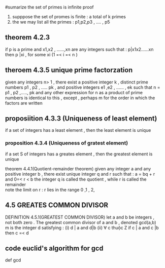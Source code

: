 
#sumarize 
	the set of primes is infinite 
proof 
1. supppose the set of promes is finite : a total of k primes 
2. the we may list all the primes : p1,p2,p3 , .... , p5 

## theorem 4.2.3 
if p is a prime and x1,x2 , ......,xn are any integers such that : 
	p|x1x2......xn 
then p |xi , for some xi (1 =< i =< n )

## theroem 4.3.5 unique prime factorzation 
given any integers n> 1 , there exist a positive integer k , distinct prime numbers p1 , p2 , ..... pk , and positive integers e1 ,e2 , ...... , ek such that 
n = p1 , p2 ,....., pk
and any other expression for n as a product of prime numbers is identical to this , except , perhaps m for the order in which the factors are written  
## proposiition 4.3.3 (Uniqueness of least element)
if a set of integers has a least element , then the least element is unique 

### proposition 4.3.4 (Uniqueness of gratest element)
if a set S of integers has a greates element , then the greatest element is unique 

theorem 4.4.1(Quotient-remainder theorem)
given any integer a and any positive integer b , there exist unique integer q and r such that : 
	a = bq + r and 0=< r < b 
the integer q is called the quotient , while r is called the remainder  
note the limit on r : r lies in the range 0 ,1 , 2, 

## 4.5 GREATES COMMON DIVISOR 
DEFINITION 4.5.1(GREATEST COMMON DIVISOR)
let a and b be integers , not both zero . The greatest common 
divisor of a and b , denoted gcd(a,b) m is the integer d satisfying : 
(i) d | a and d|b 
(ii) $\forall$ c thuộc Z if c | a and c |b then c =< d 

## code  euclid's algorithm for gcd 
def gcd 
